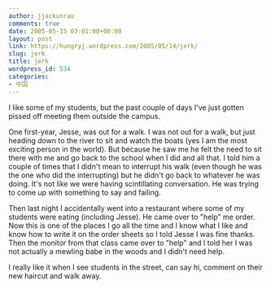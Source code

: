 ```yaml
---
author: jjackunrau
comments: true
date: 2005-05-15 03:01:00+00:00
layout: post
link: https://hungryj.wordpress.com/2005/05/14/jerk/
slug: jerk
title: jerk
wordpress_id: 534
categories:
- 中国
---
```


I like some of my students, but the past couple of days I've just gotten pissed off meeting them outside the campus.  
  

  
One first-year, Jesse, was out for a walk. I was not out for a walk, but just heading down to the river to sit and watch the boats (yes I am the most exciting person in the world).  But because he saw me he felt the need to sit there with me and go back to the school when I did and all that.  I told him a couple of times that I didn't mean to interrupt his walk (even though he was the one who did the interrupting) but he didn't go back to whatever he was doing.  It's not like we were having scintillating conversation.  He was trying to come up with something to say and failing.
  

  
Then last night I accidentally went into a restaurant where some of my students were eating (including Jesse).  He came over to "help" me order.  Now this is one of the places I go all the time and I know what I like and know how to write it on the order sheets so I told Jesse I was fine thanks.  Then the monitor from that class came over to "help" and I told her I was not actually a mewling babe in the woods and I didn't need help.
  

  
I really like it when I see students in the street, can say hi, comment on their new haircut and walk away.

